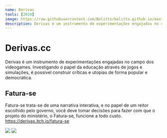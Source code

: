 ```yaml
---
name: Derivas
tools: [2019]
image: https://raw.githubusercontent.com/Bolitto/bolitto.github.io/master/imgs/projetos/derivas1.png
description: Derivas é um instrumento de experimentações engajadas no campo dos videogames. Investigando o papel da educação através de jogos e simulações, é possível construir críticas e utopias de forma popular e democrática.
---
```


# Derivas.cc

Derivas é um instrumento de experimentações engajadas no campo dos videogames. Investigando o papel da educação através de jogos e simulações, é possível construir críticas e utopias de forma popular e democrática.

## Fatura-se

Fatura-se trata-se de uma narrativa interativa, e no papel de um reitor escolhido pelo governo, você deve tomar decisões para fazer com que o projeto do ministério, o Fatura-se, funcione a todo custo. 
https://derivas.itch.io/fatura-se

![](https://raw.githubusercontent.com/Bolitto/bolitto.github.io/master/imgs/projetos/derivas2.png)
![](https://raw.githubusercontent.com/Bolitto/bolitto.github.io/master/imgs/projetos/derivas3.png)
